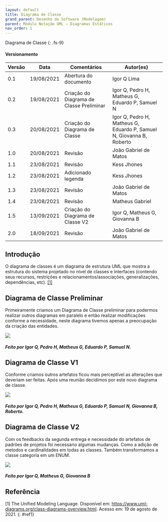 ```yaml
---
layout: default
title: Diagrama de Classe
grand_parent: Desenho de Software (Modelagem)
parent: Módulo Notação UML – Diagramas Estáticos
nav_order: 1
---
```


Diagrama de Classe
{: .fs-9}

#### Versionamento

| Versão | Data       | Comentários                              | Autor(es)                                       |
| ------ | ---------- | ---------------------------------------- | ----------------------------------------------- |
| 0.1    | 19/08/2021 | Abertura do documento                    | Igor Q Lima                                     |
| 0.2    | 19/08/2021 | Criação do Diagrama de Classe Preliminar | Igor Q, Pedro H, Matheus G, Eduardo P, Samuel N |
| 0.3    | 20/08/2021 | Criação do Diagrama de Classe | Igor Q, Pedro H, Matheus G, Eduardo P, Samuel N, Giovanna B, Roberto |
| 1.0    | 20/08/2021 | Revisão | João Gabriel de Matos |
| 1.1    | 23/08/2021 | Revisão | Kess Jhones |
| 1.2    | 23/08/2021 | Adicionado legenda | Kess Jhones |
| 1.3    | 23/08/2021 | Revisão | João Gabriel de Matos |
| 1.4    | 23/08/2021 | Revisão | Matheus Gabriel |
| 1.5    | 13/09/2021 | Criação do Diagrama de Classe V2 | Igor Q, Matheus G, Giovanna B |
| 2.0    | 18/09/2021 | Revisão | João Gabriel de Matos |


## Introdução

O diagrama de classes é um diagrama de estrutura UML que mostra a estrutura do sistema projetado no nível de classes e interfaces (contendo seus recursos, restrições e relacionamentos/associações, generalizações, dependências, etc). [[1]](#ref1)

## Diagrama de Classe Preliminar

Primeiramente criamos um Diagrama de Classe preliminar para podermos realizar outros diagramas em paralelo e então realizar modificações conforme a necessidade, neste diagrama tivemos apenas a preocupação da criação das entidades.

<a href="{{ site.baseurl }}/assets/images/diagramaClasses/diagramaDeClassePreliminar.svg" data-toggle="lightbox">
    <img src="{{ site.baseurl }}/assets/images/diagramaClasses/diagramaDeClassePreliminar.svg">
</a>

##### Feito por Igor Q, Pedro H, Matheus G, Eduardo P, Samuel N.

## Diagrama de Classe V1

Conforme criamos outros artefatos ficou mais perceptível as alterações que deveriam ser feitas. Após uma reunião decidimos por este novo diagrama de classe.

<a href="{{ site.baseurl }}/assets/images/diagramaClasses/diagramaDeClasseV1.svg" data-toggle="lightbox">
    <img src="{{ site.baseurl }}/assets/images/diagramaClasses/diagramaDeClasseV1.svg">
</a>

##### Feito por Igor Q, Pedro H, Matheus G, Eduardo P, Samuel N, Giovanna B, Roberto.

## Diagrama de Classe V2

Com os feedbacks da segunda entrega e necessidade do artefatos de padrões de projetos foi necessario algumas mudanças. Como a adição de metodos e cardinalidades em todas as classes. Também transformamos a classe categoria em um ENUM. 

<a href="{{ site.baseurl }}/assets/images/diagramaClasses/diagramaDeClasseV2.svg" data-toggle="lightbox">
    <img src="{{ site.baseurl }}/assets/images/diagramaClasses/diagramaDeClasseV2.svg">
</a>

##### Feito por Igor Q, Matheus G, Giovanna B

## Referência

[1] The Unified Modeling Language. Disponível em: <https://www.uml-diagrams.org/class-diagrams-overview.html>. Acesso em: 19 de agosto de 2021.
{: #ref1}
